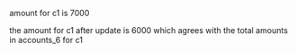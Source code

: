 amount for c1 is 7000

the amount for c1 after update is 6000 which agrees with the total amounts in accounts_6 for c1

